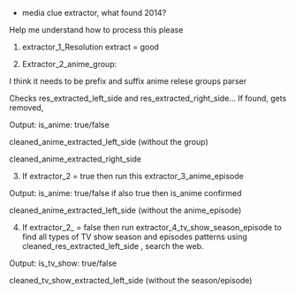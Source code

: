 - media clue extractor, what found 2014?



Help me understand how to process this please



1. extractor_1_Resolution extract = good



2. Extractor_2_anime_group:

I think it needs to be prefix  and suffix anime relese groups parser

Checks res_extracted_left_side and res_extracted_right_side... If found, gets removed, 

Output: is_anime: true/false

cleaned_anime_extracted_left_side (without the group)

cleaned_anime_extracted_right_side



3. If extractor_2 = true then run this extractor_3_anime_episode

Output: is_anime: true/false if also true then is_anime confirmed

cleaned_anime_extracted_left_side (without the anime_episode)



4. If extractor_2_ = false then run extractor_4_tv_show_season_episode to find all types of TV show season and episodes patterns using cleaned_res_extracted_left_side , search the web.



Output: is_tv_show: true/false

cleaned_tv_show_extracted_left_side (without the season/episode)

